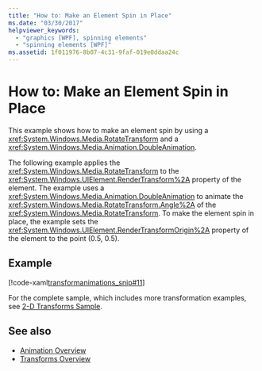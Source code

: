 ```yaml
---
title: "How to: Make an Element Spin in Place"
ms.date: "03/30/2017"
helpviewer_keywords: 
  - "graphics [WPF], spinning elements"
  - "spinning elements [WPF]"
ms.assetid: 1f011976-8b07-4c31-9faf-019e0ddaa24c
---
```

# How to: Make an Element Spin in Place
This example shows how to make an element spin by using a <xref:System.Windows.Media.RotateTransform> and a <xref:System.Windows.Media.Animation.DoubleAnimation>.  
  
 The following example applies the <xref:System.Windows.Media.RotateTransform> to the <xref:System.Windows.UIElement.RenderTransform%2A> property of the element. The example uses a <xref:System.Windows.Media.Animation.DoubleAnimation> to animate the <xref:System.Windows.Media.RotateTransform.Angle%2A> of the <xref:System.Windows.Media.RotateTransform>. To make the element spin in place, the example sets the <xref:System.Windows.UIElement.RenderTransformOrigin%2A> property of the element to the point (0.5, 0.5).  
  
## Example  
 [!code-xaml[transformanimations_snip#11](~/samples/snippets/xaml/VS_Snippets_Wpf/transformanimations_snip/XAML/RotateAboutCenterExample.xaml#11)]  
  
 For the complete sample, which includes more transformation examples, see [2-D Transforms Sample](https://go.microsoft.com/fwlink/?LinkID=158252).  
  
## See also
- [Animation Overview](animation-overview.md)
- [Transforms Overview](transforms-overview.md)
